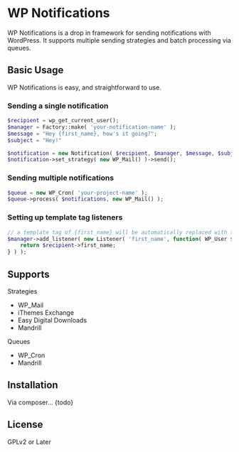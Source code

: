 # WP Notifications
WP Notifications is a drop in framework for sending notifications with WordPress. It supports multiple sending strategies and batch processing via queues.

## Basic Usage

WP Notifications is easy, and straightforward to use.

### Sending a single notification

````php
$recipient = wp_get_current_user();
$manager = Factory::make( 'your-notification-name' );
$message = "Hey {first_name}, how's it going?";
$subject = "Hey!"

$notification = new Notification( $recipient, $manager, $message, $subject );
$notification->set_strategy( new WP_Mail() )->send();
````

### Sending multiple notifications

````php
$queue = new WP_Cron( 'your-project-name' );
$queue->process( $notifications, new WP_Mail() );
````

### Setting up template tag listeners
````php
// a template tag of {first_name} will be automatically replaced with the recipient's first name when sending.
$manager->add_listener( new Listener( 'first_name', function( WP_User $recipient ) {
	return $recipient->first_name;
} ) );

````

## Supports
Strategies
 - WP_Mail
 - iThemes Exchange
 - Easy Digital Downloads
 - Mandrill
 
Queues
 - WP_Cron
 - Mandrill

## Installation
Via composer...
{todo}

## License
GPLv2 or Later